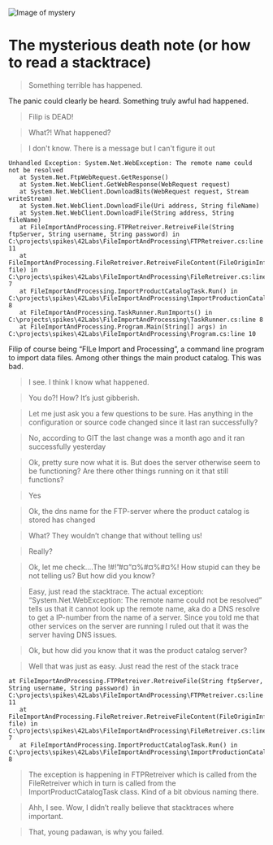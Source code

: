 ![Image of mystery](https://jonatanberggren.se/images/deathnote.jpg)
# The mysterious death note (or how to read a stacktrace)
> Something terrible has happened.

The panic could clearly be heard. Something truly awful had happened.

> Filip is DEAD!

> What?! What happened?

> I don't know. There is a message but I can't figure it out

```
Unhandled Exception: System.Net.WebException: The remote name could not be resolved
   at System.Net.FtpWebRequest.GetResponse()
   at System.Net.WebClient.GetWebResponse(WebRequest request)
   at System.Net.WebClient.DownloadBits(WebRequest request, Stream writeStream)
   at System.Net.WebClient.DownloadFile(Uri address, String fileName)
   at System.Net.WebClient.DownloadFile(String address, String fileName)
   at FileImportAndProcessing.FTPRetreiver.RetreiveFile(String ftpServer, String username, String password) in C:\projects\spikes\42Labs\FileImportAndProcessing\FTPRetreiver.cs:line 11
   at FileImportAndProcessing.FileRetreiver.RetreiveFileContent(FileOriginInformation file) in C:\projects\spikes\42Labs\FileImportAndProcessing\FileRetreiver.cs:line 7
   at FileImportAndProcessing.ImportProductCatalogTask.Run() in C:\projects\spikes\42Labs\FileImportAndProcessing\ImportProductionCatalogTask.cs:line 8
   at FileImportAndProcessing.TaskRunner.RunImports() in C:\projects\spikes\42Labs\FileImportAndProcessing\TaskRunner.cs:line 8
   at FileImportAndProcessing.Program.Main(String[] args) in C:\projects\spikes\42Labs\FileImportAndProcessing\Program.cs:line 10
```

Filip of course being “FILe Import and Processing”, a command line program to import data files. Among other things the main product catalog. This was bad.

> I see. I think I know what happened.

> You do?! How? It’s just gibberish. 

> Let me just ask you a few questions to be sure. Has anything in the configuration or source code changed since it last ran successfully?

> No, according to GIT the last change was a month ago and it ran successfully yesterday

> Ok, pretty sure now what it is. But does the server otherwise seem to be functioning? Are there other things running on it that still functions?

> Yes

> Ok, the dns name for the FTP-server where the product catalog is stored has changed

> What? They wouldn’t change that without telling us!

> Really?

> Ok, let me check....The  !#!”#¤”¤%#¤%#¤%! How stupid can they be not telling us? But how did you know?

> Easy, just read the stacktrace. The actual exception: “System.Net.WebException: The remote name could not be resolved” tells us that it cannot look up the remote name, aka do a DNS resolve to get a IP-number from the name of a server. Since you told me that other services on the server are running I ruled out that it was the server having DNS issues.

> Ok, but how did you know that it was the product catalog server?

> Well that was just as easy. Just read the rest of the stack trace
```
at FileImportAndProcessing.FTPRetreiver.RetreiveFile(String ftpServer, String username, String password) in C:\projects\spikes\42Labs\FileImportAndProcessing\FTPRetreiver.cs:line 11
   at FileImportAndProcessing.FileRetreiver.RetreiveFileContent(FileOriginInformation file) in C:\projects\spikes\42Labs\FileImportAndProcessing\FileRetreiver.cs:line 7
   at FileImportAndProcessing.ImportProductCatalogTask.Run() in C:\projects\spikes\42Labs\FileImportAndProcessing\ImportProductionCatalogTask.cs:line 8
```

> The exception is happening in FTPRetreiver which is called from the FileRetreiver which in turn is called from the ImportProductCatalogTask class. Kind of a bit obvious naming there. 

> Ahh, I see. Wow, I didn’t really believe that stacktraces where important. 

> That, young padawan, is why you failed. 
